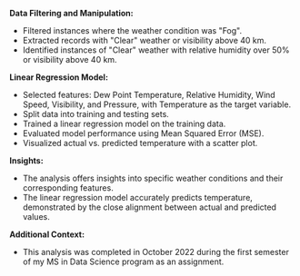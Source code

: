 **Data Filtering and Manipulation:**
- Filtered instances where the weather condition was "Fog".
- Extracted records with "Clear" weather or visibility above 40 km.
- Identified instances of "Clear" weather with relative humidity over 50% or visibility above 40 km.

**Linear Regression Model:**
- Selected features: Dew Point Temperature, Relative Humidity, Wind Speed, Visibility, and Pressure, with Temperature as the target variable.
- Split data into training and testing sets.
- Trained a linear regression model on the training data.
- Evaluated model performance using Mean Squared Error (MSE).
- Visualized actual vs. predicted temperature with a scatter plot.

**Insights:**
- The analysis offers insights into specific weather conditions and their corresponding features.
- The linear regression model accurately predicts temperature, demonstrated by the close alignment between actual and predicted values.

**Additional Context:**
- This analysis was completed in October 2022 during the first semester of my MS in Data Science program as an assignment.
